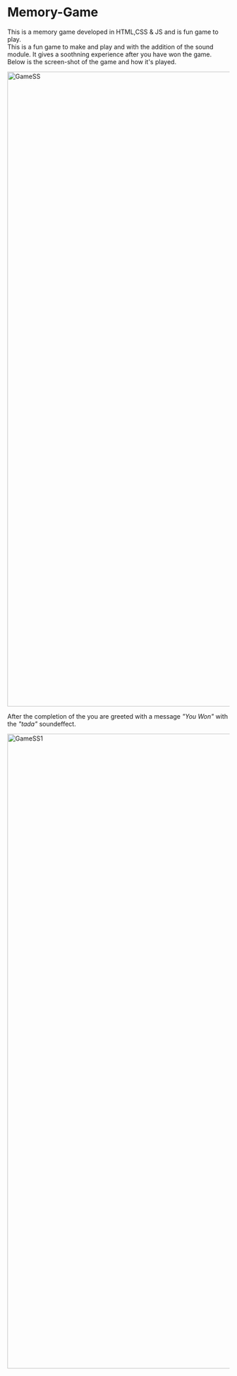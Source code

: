 # Memory-Game
This is a memory game developed in HTML,CSS &amp; JS and is fun game to play.
<br>This is a fun game to make and play and with the addition of the sound module. It gives a soothning experience after you have won the game.
<br>
Below is the screen-shot of the game and how it's played.

<img width="1440" alt="GameSS" src="https://user-images.githubusercontent.com/48343991/161936776-06e5db2d-e80e-4084-9bfb-e5b6fc6fb471.png">

After the completion of the you are greeted with a message _"You Won"_ with the _"tada"_ soundeffect.

<img width="1440" alt="GameSS1" src="https://user-images.githubusercontent.com/48343991/161937080-4480cbe9-d55e-4ee4-8441-3186c92131ff.png">

